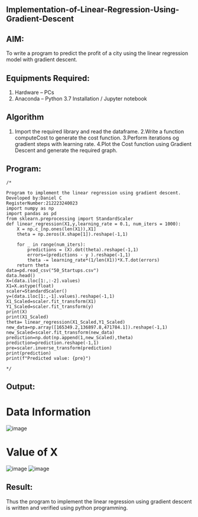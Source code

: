 ## Implementation-of-Linear-Regression-Using-Gradient-Descent
## AIM:
To write a program to predict the profit of a city using the linear regression model with gradient descent.

## Equipments Required:
1. Hardware – PCs
2. Anaconda – Python 3.7 Installation / Jupyter notebook

## Algorithm
1. Import the required library and read the dataframe.
2.Write a function computeCost to generate the cost function.
3.Perform iterations og gradient steps with learning rate.
4.Plot the Cost function using Gradient Descent and generate the required graph.
 
## Program:
```
/*

Program to implement the linear regression using gradient descent.
Developed by:Daniel C
RegisterNumber:212223240023
import numpy as np
import pandas as pd
from sklearn.preprocessing import StandardScaler
def linear_regression(X1,y,learning_rate = 0.1, num_iters = 1000):
    X = np.c_[np.ones(len(X1)),X1]
    theta = np.zeros(X.shape[1]).reshape(-1,1)
    
    for _ in range(num_iters):
        predictions = (X).dot(theta).reshape(-1,1)
        errors=(predictions - y ).reshape(-1,1)
        theta -= learning_rate*(1/len(X1))*X.T.dot(errors)
    return theta
data=pd.read_csv("50_Startups.csv")
data.head()
X=(data.iloc[1:,:-2].values)
X1=X.astype(float)
scaler=StandardScaler()
y=(data.iloc[1:,-1].values).reshape(-1,1)
X1_Scaled=scaler.fit_transform(X1)
Y1_Scaled=scaler.fit_transform(y)
print(X)
print(X1_Scaled)
theta= linear_regression(X1_Scaled,Y1_Scaled)
new_data=np.array([165349.2,136897.8,471784.1]).reshape(-1,1)
new_Scaled=scaler.fit_transform(new_data)
prediction=np.dot(np.append(1,new_Scaled),theta)
prediction=prediction.reshape(-1,1)
pre=scaler.inverse_transform(prediction)
print(prediction)
print(f"Predicted value: {pre}")

*/
```


## Output:
# Data Information
![image](https://github.com/Daniel-christal/Implementation-of-Linear-Regression-Using-Gradient-Descent/assets/145742847/d0d5b730-4954-4b08-b984-a1882f37db77)
# Value of X
![image](https://github.com/Daniel-christal/Implementation-of-Linear-Regression-Using-Gradient-Descent/assets/145742847/ecf0fb82-7afe-42e8-a958-bb20c46192ef)
![image](https://github.com/Daniel-christal/Implementation-of-Linear-Regression-Using-Gradient-Descent/assets/145742847/03354e51-112e-40e5-aace-b7fa87d4caf5)







## Result:
Thus the program to implement the linear regression using gradient descent is written and verified using python programming.
